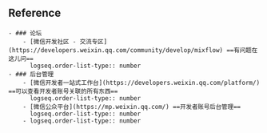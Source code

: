 ## Reference
	- ### 论坛
		- [微信开发社区 - 交流专区](https://developers.weixin.qq.com/community/develop/mixflow) ==有问题在这儿问==
		  logseq.order-list-type:: number
	- ### 后台管理
		- [微信开发者一站式工作台](https://developers.weixin.qq.com/platform/) ==可以查看开发者账号关联的所有东西==
		  logseq.order-list-type:: number
		- [微信公众平台](https://mp.weixin.qq.com/) ==开发者账号后台管理==
		  logseq.order-list-type:: number
		- logseq.order-list-type:: number